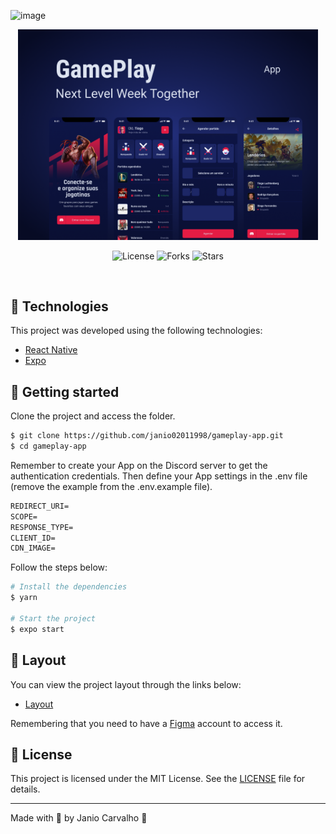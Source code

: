 ![image](https://github.com/janio02011998/gameplay/assets/39311457/204f1db4-5246-456c-afaa-693673352c9b)<p align="center">
  <img alt="gameplay" src="https://github.com/birobirobiro/nlw-06-gameplay/raw/main/.github/cover.png" width="480px">
</p>

<p align="center">
  <img  src="https://img.shields.io/static/v1?label=license&message=MIT&color=991f36&labelColor=0D133D" alt="License">
  
  <img src="https://img.shields.io/github/forks/birobirobiro/nlw-06-gameplay?label=forks&message=MIT&color=991f36&labelColor=0D133D" alt="Forks">     

  <img src="https://img.shields.io/github/stars/birobirobiro/nlw-06-gameplay?label=stars&message=MIT&color=991f36&labelColor=0D133D" alt="Stars">
</p>

<br>

## 🧪 Technologies

This project was developed using the following technologies:
 
- [React Native](https://reactnative.dev/)
- [Expo](https://expo.io/)

## 🚀 Getting started

Clone the project and access the folder.

```bash
$ git clone https://github.com/janio02011998/gameplay-app.git
$ cd gameplay-app
```

Remember to create your App on the Discord server to get the authentication credentials. Then define your App settings in the .env file (remove the example from the .env.example file).
 
 ```cl
REDIRECT_URI=
SCOPE=
RESPONSE_TYPE=
CLIENT_ID=
CDN_IMAGE=
```

Follow the steps below:
```bash
# Install the dependencies
$ yarn

# Start the project
$ expo start
```

## 🔖 Layout

You can view the project layout through the links below:

- [Layout](https://www.figma.com/file/0kv33XYjvOgvKGKHBaiR07/GamePlay-NLW-Together/duplicate) 

Remembering that you need to have a [Figma](http://figma.com/) account to access it.

## 📝 License

This project is licensed under the MIT License. See the [LICENSE](LICENSE.md) file for details.

---

Made with 💜 by Janio Carvalho 👋
